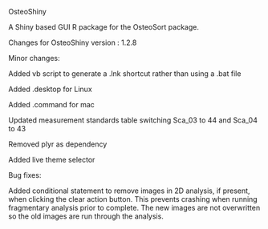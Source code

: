 OsteoShiny

A Shiny based GUI R package for the OsteoSort package.

Changes for OsteoShiny version : 1.2.8


Minor changes:

Added vb script to generate a .lnk shortcut rather than using a .bat file

Added .desktop for Linux

Added .command for mac

Updated measurement standards table switching Sca_03 to 44 and Sca_04 to 43

Removed plyr as dependency

Added live theme selector 


Bug fixes:

Added conditional statement to remove images in 2D analysis, if present, when clicking the clear action button. This prevents crashing when running fragmentary analysis prior to complete. The new images are not overwritten so the old images are run through the analysis. 